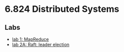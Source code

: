 # 6.824 Distributed Systems

## Labs

- [lab 1: MapReduce](./Labs/lab1/Lab_1.pdf)
- [lab 2A: Raft: leader election](./Labs/lab2/Lab_2A.pdf)
